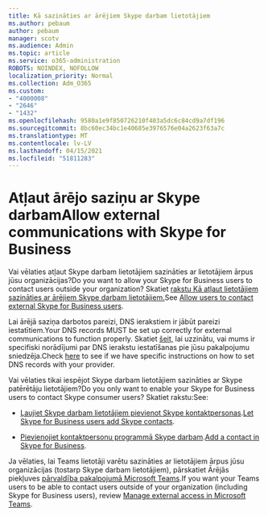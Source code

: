 ```yaml
---
title: Kā sazināties ar ārējiem Skype darbam lietotājiem
ms.author: pebaum
author: pebaum
manager: scotv
ms.audience: Admin
ms.topic: article
ms.service: o365-administration
ROBOTS: NOINDEX, NOFOLLOW
localization_priority: Normal
ms.collection: Adm_O365
ms.custom:
- "4000008"
- "2646"
- "1432"
ms.openlocfilehash: 9580a1e9f850726210f403a5dc6c84cd9a7df196
ms.sourcegitcommit: 8bc60ec34bc1e40685e3976576e04a2623f63a7c
ms.translationtype: MT
ms.contentlocale: lv-LV
ms.lasthandoff: 04/15/2021
ms.locfileid: "51811283"
---
```

# <a name="allow-external-communications-with-skype-for-business"></a><span data-ttu-id="285db-102">Atļaut ārējo saziņu ar Skype darbam</span><span class="sxs-lookup"><span data-stu-id="285db-102">Allow external communications with Skype for Business</span></span> 

<span data-ttu-id="285db-103">Vai vēlaties atļaut Skype darbam lietotājiem sazināties ar lietotājiem ārpus jūsu organizācijas?</span><span class="sxs-lookup"><span data-stu-id="285db-103">Do you want to allow your Skype for Business users to contact users outside your organization?</span></span> <span data-ttu-id="285db-104">Skatiet [rakstu Kā atļaut lietotājiem sazināties ar ārējiem Skype darbam lietotājiem.](https://docs.microsoft.com/skypeforbusiness/set-up-skype-for-business-online/allow-users-to-contact-external-skype-for-business-users)</span><span class="sxs-lookup"><span data-stu-id="285db-104">See [Allow users to contact external Skype for Business users](https://docs.microsoft.com/skypeforbusiness/set-up-skype-for-business-online/allow-users-to-contact-external-skype-for-business-users).</span></span>

<span data-ttu-id="285db-105">Lai ārējā saziņa darbotos pareizi, DNS ierakstiem ir jābūt pareizi iestatītiem.</span><span class="sxs-lookup"><span data-stu-id="285db-105">Your DNS records MUST be set up correctly for external communications to function properly.</span></span> <span data-ttu-id="285db-106">Skatiet [šeit,](https://docs.microsoft.com/microsoft-365/admin/get-help-with-domains/set-up-your-domain-host-specific-instructions) lai uzzinātu, vai mums ir specifiski norādījumi par DNS ierakstu iestatīšanas pie jūsu pakalpojumu sniedzēja.</span><span class="sxs-lookup"><span data-stu-id="285db-106">Check [here](https://docs.microsoft.com/microsoft-365/admin/get-help-with-domains/set-up-your-domain-host-specific-instructions) to see if we have specific instructions on how to set DNS records with your provider.</span></span> 

<span data-ttu-id="285db-107">Vai vēlaties tikai iespējot Skype darbam lietotājiem sazināties ar Skype patērētāju lietotājiem?</span><span class="sxs-lookup"><span data-stu-id="285db-107">Do you only want to enable your Skype for Business users to contact Skype consumer users?</span></span> <span data-ttu-id="285db-108">Skatiet rakstu:</span><span class="sxs-lookup"><span data-stu-id="285db-108">See:</span></span>

- <span data-ttu-id="285db-109">[Ļaujiet Skype darbam lietotājiem pievienot Skype kontaktpersonas](https://docs.microsoft.com/skypeforbusiness/set-up-skype-for-business-online/let-skype-for-business-users-add-skype-contacts).</span><span class="sxs-lookup"><span data-stu-id="285db-109">[Let Skype for Business users add Skype contacts](https://docs.microsoft.com/skypeforbusiness/set-up-skype-for-business-online/let-skype-for-business-users-add-skype-contacts).</span></span> 

- <span data-ttu-id="285db-110">[Pievienojiet kontaktpersonu programmā Skype darbam](https://support.office.com/article/add-a-contact-in-skype-for-business-89338023-2adf-4f5c-90b6-f8b6f72fadd1).</span><span class="sxs-lookup"><span data-stu-id="285db-110">[Add a contact in Skype for Business](https://support.office.com/article/add-a-contact-in-skype-for-business-89338023-2adf-4f5c-90b6-f8b6f72fadd1).</span></span>


<span data-ttu-id="285db-111">Ja vēlaties, lai Teams lietotāji varētu sazināties ar lietotājiem ārpus jūsu organizācijas (tostarp Skype darbam lietotājiem), pārskatiet Ārējās piekļuves [pārvaldība pakalpojumā Microsoft Teams](https://docs.microsoft.com/microsoftteams/let-your-teams-users-communicate-with-other-people).</span><span class="sxs-lookup"><span data-stu-id="285db-111">If you want your Teams users to be able to contact users outside of your organization (including Skype for Business users), review [Manage external access in Microsoft Teams](https://docs.microsoft.com/microsoftteams/let-your-teams-users-communicate-with-other-people).</span></span> 